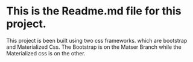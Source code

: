 # This is the Readme.md file for this project.

This project is been built using two css frameworks. which are bootstrap and Materialized Css.
The Bootstrap is on the Matser Branch while the Materialized css is on the other.
